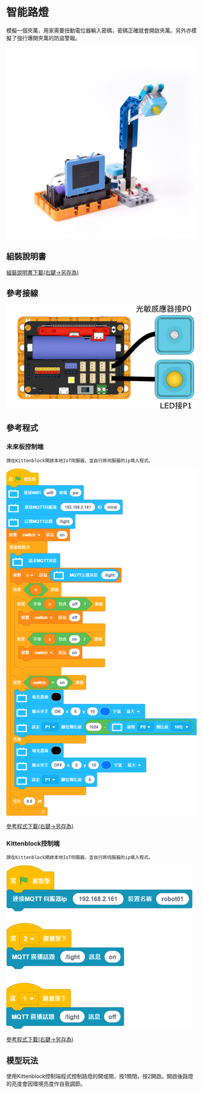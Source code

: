 # 智能路燈

模擬一個夾萬，用家需要扭動電位器輸入密碼，密碼正確就會開啟夾萬。另外亦模擬了強行爆開夾萬的防盜警報。

![](../images/streetlamp.jpg)

## 組裝說明書

[組裝說明書下載(右鍵->另存為)](https://github.com/kittenbothk/kittenbothk/raw/master/Kits/future_inventor/instructions/pdf/streetlamp.pdf)

## 參考接線

![](../images/streetlamp_wire.png)

## 參考程式

### 未來板控制端

    請在Kittenblock開啟本地IoT伺服器，並自行將伺服器的ip填入程式。

![](../images/streetlamp_code.png)

[參考程式下載(右鍵->另存為)](https://github.com/kittenbothk/kittenbothk/raw/master/Kits/future_inventor/instructions/sb3/streetlamp.sb3)

### Kittenblock控制端

    請在Kittenblock開啟本地IoT伺服器，並自行將伺服器的ip填入程式。

![](../images/streetlamp_iot_code.png)

[參考程式下載(右鍵->另存為)](https://github.com/kittenbothk/kittenbothk/raw/master/Kits/future_inventor/instructions/sb3/streetlamp_iot.sb3)

## 模型玩法

使用Kittenblock控制端程式控制路燈的開或關，按1關閉，按2開啟。開啟後路燈的亮度會因環境亮度作自我調節。